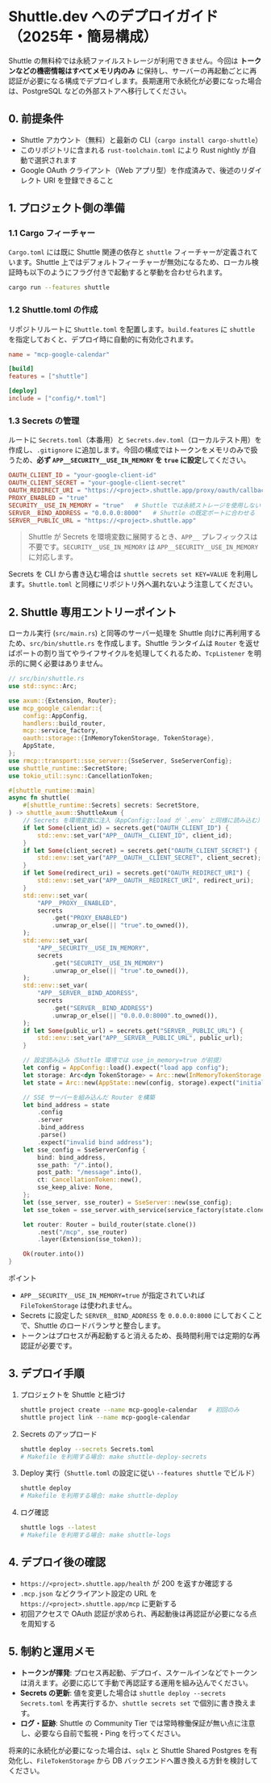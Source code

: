 # Shuttle.dev へのデプロイガイド（2025年・簡易構成）

Shuttle の無料枠では永続ファイルストレージが利用できません。今回は **トークンなどの機密情報はすべてメモリ内のみ** に保持し、サーバーの再起動ごとに再認証が必要になる構成でデプロイします。長期運用で永続化が必要になった場合は、PostgreSQL などの外部ストアへ移行してください。

## 0. 前提条件

- Shuttle アカウント（無料）と最新の CLI（`cargo install cargo-shuttle`）
- このリポジトリに含まれる `rust-toolchain.toml` により Rust nightly が自動で選択されます
- Google OAuth クライアント（Web アプリ型）を作成済みで、後述のリダイレクト URI を登録できること

## 1. プロジェクト側の準備

### 1.1 Cargo フィーチャー

`Cargo.toml` には既に Shuttle 関連の依存と `shuttle` フィーチャーが定義されています。Shuttle 上ではデフォルトフィーチャーが無効になるため、ローカル検証時も以下のようにフラグ付きで起動すると挙動を合わせられます。

```bash
cargo run --features shuttle
```

### 1.2 Shuttle.toml の作成

リポジトリルートに `Shuttle.toml` を配置します。`build.features` に `shuttle` を指定しておくと、デプロイ時に自動的に有効化されます。

```toml
name = "mcp-google-calendar"

[build]
features = ["shuttle"]

[deploy]
include = ["config/*.toml"]
```

### 1.3 Secrets の管理

ルートに `Secrets.toml`（本番用）と `Secrets.dev.toml`（ローカルテスト用）を作成し、`.gitignore` に追加します。今回の構成ではトークンをメモリのみで扱うため、**必ず `APP__SECURITY__USE_IN_MEMORY` を `true` に設定**してください。

```toml
OAUTH_CLIENT_ID = "your-google-client-id"
OAUTH_CLIENT_SECRET = "your-google-client-secret"
OAUTH_REDIRECT_URI = "https://<project>.shuttle.app/proxy/oauth/callback"
PROXY_ENABLED = "true"
SECURITY__USE_IN_MEMORY = "true"   # Shuttle では永続ストレージを使用しない
SERVER__BIND_ADDRESS = "0.0.0.0:8000"   # Shuttle の既定ポートに合わせる
SERVER__PUBLIC_URL = "https://<project>.shuttle.app"
```

> Shuttle が Secrets を環境変数に展開するとき、`APP__` プレフィックスは不要です。`SECURITY__USE_IN_MEMORY` は `APP__SECURITY__USE_IN_MEMORY` に対応します。

Secrets を CLI から書き込む場合は `shuttle secrets set KEY=VALUE` を利用します。`Shuttle.toml` と同様にリポジトリ外へ漏れないよう注意してください。

## 2. Shuttle 専用エントリーポイント

ローカル実行 (`src/main.rs`) と同等のサーバー処理を Shuttle 向けに再利用するため、`src/bin/shuttle.rs` を作成します。Shuttle ランタイムは `Router` を返せばポートの割り当てやライフサイクルを処理してくれるため、`TcpListener` を明示的に開く必要はありません。

```rust
// src/bin/shuttle.rs
use std::sync::Arc;

use axum::{Extension, Router};
use mcp_google_calendar::{
    config::AppConfig,
    handlers::build_router,
    mcp::service_factory,
    oauth::storage::{InMemoryTokenStorage, TokenStorage},
    AppState,
};
use rmcp::transport::sse_server::{SseServer, SseServerConfig};
use shuttle_runtime::SecretStore;
use tokio_util::sync::CancellationToken;

#[shuttle_runtime::main]
async fn shuttle(
    #[shuttle_runtime::Secrets] secrets: SecretStore,
) -> shuttle_axum::ShuttleAxum {
    // Secrets を環境変数に注入（AppConfig::load が `.env` と同様に読み込む）
    if let Some(client_id) = secrets.get("OAUTH_CLIENT_ID") {
        std::env::set_var("APP__OAUTH__CLIENT_ID", client_id);
    }
    if let Some(client_secret) = secrets.get("OAUTH_CLIENT_SECRET") {
        std::env::set_var("APP__OAUTH__CLIENT_SECRET", client_secret);
    }
    if let Some(redirect_uri) = secrets.get("OAUTH_REDIRECT_URI") {
        std::env::set_var("APP__OAUTH__REDIRECT_URI", redirect_uri);
    }
    std::env::set_var(
        "APP__PROXY__ENABLED",
        secrets
            .get("PROXY_ENABLED")
            .unwrap_or_else(|| "true".to_owned()),
    );
    std::env::set_var(
        "APP__SECURITY__USE_IN_MEMORY",
        secrets
            .get("SECURITY__USE_IN_MEMORY")
            .unwrap_or_else(|| "true".to_owned()),
    );
    std::env::set_var(
        "APP__SERVER__BIND_ADDRESS",
        secrets
            .get("SERVER__BIND_ADDRESS")
            .unwrap_or_else(|| "0.0.0.0:8000".to_owned()),
    );
    if let Some(public_url) = secrets.get("SERVER__PUBLIC_URL") {
        std::env::set_var("APP__SERVER__PUBLIC_URL", public_url);
    }

    // 設定読み込み（Shuttle 環境では use_in_memory=true が前提）
    let config = AppConfig::load().expect("load app config");
    let storage: Arc<dyn TokenStorage> = Arc::new(InMemoryTokenStorage::new());
    let state = Arc::new(AppState::new(config, storage).expect("initialize app state"));

    // SSE サーバーを組み込んだ Router を構築
    let bind_address = state
        .config
        .server
        .bind_address
        .parse()
        .expect("invalid bind address");
    let sse_config = SseServerConfig {
        bind: bind_address,
        sse_path: "/".into(),
        post_path: "/message".into(),
        ct: CancellationToken::new(),
        sse_keep_alive: None,
    };
    let (sse_server, sse_router) = SseServer::new(sse_config);
    let sse_token = sse_server.with_service(service_factory(state.clone()));

    let router: Router = build_router(state.clone())
        .nest("/mcp", sse_router)
        .layer(Extension(sse_token));

    Ok(router.into())
}
```

ポイント

- `APP__SECURITY__USE_IN_MEMORY=true` が指定されていれば `FileTokenStorage` は使われません。
- Secrets に設定した `SERVER__BIND_ADDRESS` を `0.0.0.0:8000` にしておくことで、Shuttle のロードバランサと整合します。
- トークンはプロセスが再起動すると消えるため、長時間利用では定期的な再認証が必要です。

## 3. デプロイ手順

1. プロジェクトを Shuttle と紐づけ  
   ```bash
   shuttle project create --name mcp-google-calendar   # 初回のみ
   shuttle project link --name mcp-google-calendar
   ```
2. Secrets のアップロード  
   ```bash
   shuttle deploy --secrets Secrets.toml
   # Makefile を利用する場合: make shuttle-deploy-secrets
   ```
3. Deploy 実行（`Shuttle.toml` の設定に従い `--features shuttle` でビルド）  
   ```bash
   shuttle deploy
   # Makefile を利用する場合: make shuttle-deploy
   ```
4. ログ確認  
   ```bash
   shuttle logs --latest
   # Makefile を利用する場合: make shuttle-logs
   ```

## 4. デプロイ後の確認

- `https://<project>.shuttle.app/health` が 200 を返すか確認する
- `.mcp.json` などクライアント設定の URL を `https://<project>.shuttle.app/mcp` に更新する
- 初回アクセスで OAuth 認証が求められ、再起動後は再認証が必要になる点を周知する

## 5. 制約と運用メモ

- **トークンが揮発**: プロセス再起動、デプロイ、スケールインなどでトークンは消えます。必要に応じて手動で再認証する運用を組み込んでください。
- **Secrets の更新**: 値を変更した場合は `shuttle deploy --secrets Secrets.toml` を再実行するか、`shuttle secrets set` で個別に書き換えます。
- **ログ・証跡**: Shuttle の Community Tier では常時稼働保証が無い点に注意し、必要なら自前で監視・Ping を行ってください。

将来的に永続化が必要になった場合は、`sqlx` と Shuttle Shared Postgres を有効化し、`FileTokenStorage` から DB バックエンドへ置き換える方針を検討してください。
